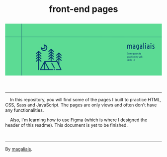 <h1 align="center">
    front-end pages
</h1>

<h2 align="center">
    <img src="./public/readme/header.svg" alt="header">
</h2>

<br>

---

<p>&nbsp;&nbsp;&nbsp;&nbsp;In this repository, you will find some of the pages I built to practice HTML, CSS, Sass and JavaScript. The pages are only views and often don't have any functionalities.</p>
<p>&nbsp;&nbsp;&nbsp;&nbsp;Also, I'm learning how to use Figma (which is where I designed the header of this readme). This document is yet to be finished.</p>

<br>

---
By <a href="https://www.github.com/magaliais" target="_blank">magaliais</a>.